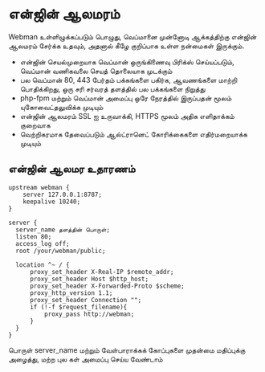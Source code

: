 # என்ஜின் ஆலமரம்
Webman உள்ளிழுக்கப்படும் பொழுது, வெப்மானை முன்னோடி ஆக்கத்திற்கு என்ஜின் ஆலமரம் சேர்க்க உதவும், அதனால் கீழே குறிப்பாக உள்ள நன்மைகள் இருக்கும்.

- என்ஜின் செயல்முறையாக வெப்மான் ஒருங்கிணைவு பிரிக்ஸ் செய்யப்படும், வெப்மான் வணிகவலை செயத் தொலையாக முடக்கும்
- பல வெப்மான் 80, 443 பேர்தம் பக்கங்களை பகிர்க, ஆவணங்களை மாற்றி பொதிக்கிறது, ஒரு சரி சர்வரத் தளத்தில் பல பக்கங்களை நிறுத்து
- php-fpm மற்றும் வெப்மான் அமைப்பு ஒரே நேரத்தில் இருப்பதன் மூலம் யுகோவைட்தலுவிக்க முடியும்
- என்ஜின் ஆலமரம் SSL ஐ உருவாக்கி, HTTPS மூலம் அதிக எளிதாக்கம் குறைவாக
- வெற்றிகரமாக தேவைப்படும் ஆல்ட்ரானெட் கோரிக்கைகளை எதிர்மறையாக்க முடியும்

## என்ஜின் ஆலமர உதாரணம்
``` 
upstream webman {
    server 127.0.0.1:8787;
    keepalive 10240;
}

server {
  server_name தளத்தின் பொருள்;
  listen 80;
  access_log off;
  root /your/webman/public;

  location ^~ / {
      proxy_set_header X-Real-IP $remote_addr;
      proxy_set_header Host $http_host;
      proxy_set_header X-Forwarded-Proto $scheme;
      proxy_http_version 1.1;
      proxy_set_header Connection "";
      if (!-f $request_filename){
          proxy_pass http://webman;
      }
  }
}
```
பொருள் server_name மற்றும் வேள்பாராக்கக் கோப்புகளை முதன்மை மதிப்புக்கு அழைத்து, மற்ற புல கள் அமைப்பு செய்ய வேண்டாம்
```
